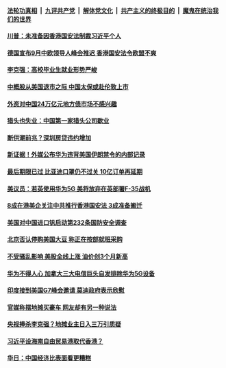

####  [法轮功真相](../../../../basic/blob/master/README.md?t=06041331) &nbsp;|&nbsp; [九评共产党](../../../../9ping.md/blob/master/README.md?t=06041331) &nbsp;|&nbsp; [解体党文化](../../../../jtdwh.md/blob/master/README.md?t=06041331)  &nbsp;|&nbsp; [共产主义的终极目的](../../../../gczydzjmd.md/blob/master/README.md?t=06041331) &nbsp;|&nbsp; [魔鬼在统治我们的世界](../../../../mgztzwmdsj.md/blob/master/README.md?t=06041331) 

#### [川普：未准备因香港国安法制裁习近平个人](../pages/soh7/386185.md?t=06041331) 
#### [德国宣布9月中欧领导人峰会推迟 香港国安法令欧盟不爽](../pages/soh7/386164.md?t=06041331) 
#### [李克强：高校毕业生就业形势严峻](../pages/soh7/386122.md?t=06041331) 
#### [中概股从美国退市之际  中国太保或赴伦敦上市](../pages/soh7/386128.md?t=06041331) 
#### [外资对中国24万亿元地方债市场不感兴趣](../pages/soh7/386131.md?t=06041331) 
#### [猎头也失业：中国第一家猎头公司歇业](../pages/soh7/386134.md?t=06041331) 
#### [断供潮前兆？深圳房贷违约增加](../pages/soh7/386137.md?t=06041331) 
#### [新证据！外媒公布华为违背美国伊朗禁令的内部记录](../pages/soh7/386155.md?t=06041331) 
#### [最后期限已过 比亚迪口罩仍不过关 10亿订单再延期](../pages/soh7/385987.md?t=06041331) 
#### [美议员：若英使用华为5G 美将放弃在英部署F-35战机](../pages/soh7/385993.md?t=06041331) 
#### [8成在港美企关注中共推行香港国安法 3成准备搬迁](../pages/soh7/385920.md?t=06041331) 
#### [美国对中国进口钒启动第232条国防安全调查](../pages/soh7/385906.md?t=06041331) 
#### [北京否认停购美国大豆 称正在按部就班采购](../pages/soh7/385894.md?t=06041331) 
#### [不受骚乱影响 美股全线上涨 油价创3个月新高](../pages/soh7/385846.md?t=06041331) 
#### [华为不得人心 加拿大三大电信巨头自发排除华为5G设备](../pages/soh7/385867.md?t=06041331) 
#### [印度接到美国G7峰会邀请 莫迪政府表示欣慰](../pages/soh7/385843.md?t=06041331) 
#### [官媒称摆地摊买豪车 网友却有另一种说法](../pages/soh7/385822.md?t=06041331) 
#### [央视捧杀李克强？地摊业主日入三万引质疑](../pages/soh7/385738.md?t=06041331) 
#### [习近平设海南自由贸易港取代香港？](../pages/soh7/385750.md?t=06041331) 
#### [华日：中国经济比表面看更糟糕](../pages/soh7/385744.md?t=06041331) 
